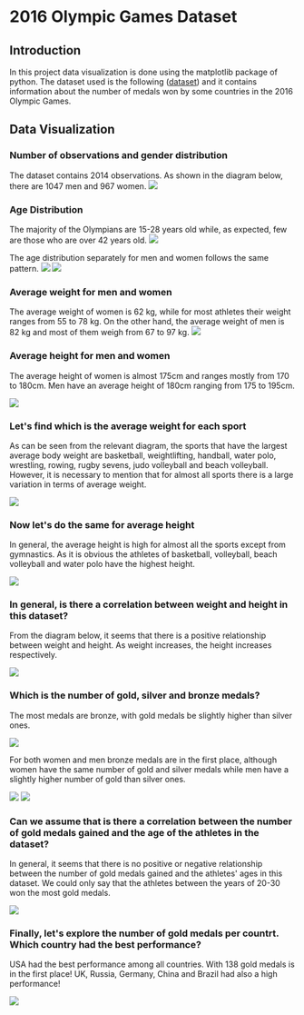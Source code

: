 # 2016 Olympic Games Dataset

## Introduction
Ιn this project data visualization is done using the matplotlib package of python. The dataset used is the following ([dataset](https://github.com/katetotka/plt_sports_visualization/blob/main/summer2016.csv)) and it contains information about the number of medals won by some countries in the 2016 Olympic Games.


## Data Visualization

### Number of observations and gender distribution
The dataset contains 2014 observations. Αs shown in the diagram below, there are 1047 men and 967 women.
![](https://github.com/katetotka/plt_sports_visualization/blob/main/gender.png)

### Age Distribution
The majority of the Olympians are 15-28 years old while, as expected, few are those who are over 42 years old.
![](https://github.com/katetotka/plt_sports_visualization/blob/main/totalyears.png)

The age distribution separately for men and women follows the same pattern.
![](https://github.com/katetotka/plt_sports_visualization/blob/main/menyears.png)
![](https://github.com/katetotka/plt_sports_visualization/blob/main/womenyears.png)

### Average weight for men and women
The average weight of women is 62 kg, while for most athletes their weight ranges from 55 to 78 kg. On the other hand, the average weight of men is 82 kg and most of them weigh from 67 to 97 kg.
![](https://github.com/katetotka/plt_sports_visualization/blob/main/weight.png)

### Average height for men and women
The average height of women is almost 175cm and ranges mostly from 170 to 180cm. Men have an average height of 180cm ranging from 175 to 195cm.

![](https://github.com/katetotka/plt_sports_visualization/blob/main/height.png)

### Let's find which is the average weight for each sport
As can be seen from the relevant diagram, the sports that have the largest average body weight are basketball, weightlifting, handball, water polo, wrestling, rowing, rugby sevens, judo volleyball and beach volleyball. However, it is necessary to mention that for almost all sports there is a large variation in terms of average weight.

![](https://github.com/katetotka/plt_sports_visualization/blob/main/sportsweight.png)

### Now let's do the same for average height
In general, the average height is high for almost all the sports except from gymnastics. As it is obvious the athletes of basketball, volleyball, beach volleyball and water polo have the highest height.

![](https://github.com/katetotka/plt_sports_visualization/blob/main/sportsheight.png)

### In general, is there a correlation between weight and height in this dataset?
From the diagram below, it seems that there is a positive relationship between weight and height. As weight increases, the height increases respectively.

![](https://github.com/katetotka/plt_sports_visualization/blob/main/corr.png)

### Which is the number of gold, silver and bronze medals?
The most medals are bronze, with gold medals be slightly higher than silver ones.

![](https://github.com/katetotka/plt_sports_visualization/blob/main/medalsg.png)

For both women and men bronze medals are in the first place, although women have the same number of gold and silver medals while men have a slightly higher number of gold than silver ones.

![](https://github.com/katetotka/plt_sports_visualization/blob/main/medalsw.png)
![](https://github.com/katetotka/plt_sports_visualization/blob/main/medalsm.png)

### Can we assume that is there a correlation between the number of gold medals gained and the age of the athletes in the dataset?
In general, it seems that there is no positive or negative relationship between the number of gold medals gained and the athletes' ages in this dataset. We could only say that the athletes between the years of 20-30 won the most gold medals.

![](https://github.com/katetotka/plt_sports_visualization/blob/main/corr1.png)

### Finally, let's explore the number of gold medals per countrt. Which country had the best performance?
USA had the best performance among all countries. With 138 gold medals is in the first place! UK, Russia, Germany, China and Brazil had also a high performance!

![](https://github.com/katetotka/plt_sports_visualization/blob/main/medalscountry.png)
